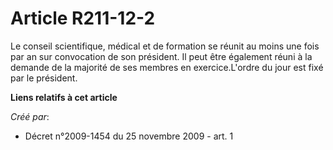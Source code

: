# Article R211-12-2

Le conseil scientifique, médical et de formation se réunit au moins une fois par an sur convocation de son président. Il peut
être également réuni à la demande de la majorité de ses membres en exercice.L'ordre du jour est fixé par le président.

**Liens relatifs à cet article**

_Créé par_:

  - Décret n°2009-1454 du 25 novembre 2009 - art. 1
